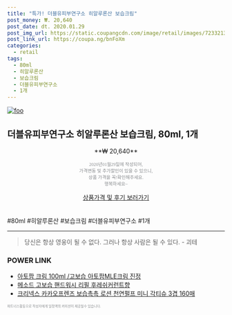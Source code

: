 ```yaml
--- 
title: "특가! 더블유피부연구소 히알루론산 보습크림" 
post_money: ₩. 20,640 
post_date: dt. 2020.01.29 
post_img_url: https://static.coupangcdn.com/image/retail/images/72332133760585-a3511ade-d81e-4c8b-a4e6-7fa2b9cd9319.jpg 
post_link_url: https://coupa.ng/bnFoXm 
categories: 
  - retail 
tags: 
  - 80ml 
  - 히알루론산 
  - 보습크림 
  - 더블유피부연구소 
  - 1개 
--- 
```

[![foo](https://static.coupangcdn.com/image/retail/images/72332133760585-a3511ade-d81e-4c8b-a4e6-7fa2b9cd9319.jpg)](https://coupa.ng/bnFoXm) 

## 더블유피부연구소 히알루론산 보습크림, 80ml, 1개 
<p style="text-align: center;">**₩ 20,640**</p> 
<p style="text-align: center;"><span style="color: #898c8f; font-family: Georgia,Times,serif; font-size: 0.75em;">2020년01월29일에 작성되어, <br>가격변동 및 추가할인이 있을 수 있으니,<br> 상품 가격을 꼭!확인해주세요.<br>행복하세요~</span> 
</p>	 
<div markdown="0" style="text-align: center;"><a href="https://coupa.ng/bnFoXm" class="btn btn--success">상품가격 및 후기 보러가기</a></div> 
<br><br> 
  #80ml #히알루론산 #보습크림 #더블유피부연구소 #1개 
<hr> 

> 당신은 항상 영웅이 될 수 없다. 그러나 항상 사람은 될 수 있다. - 괴테 


### POWER LINK

* <a href="https://blog.naver.com/fasyy4321/221781990657" target="_blank">아토팜 크림 100ml /고보습 아토팜MLE크림 진정</a>
* <a href="https://blog.naver.com/fasyy4321/221787318563" target="_blank">메소드 고보습 핸드워시 리필 후레쉬커런트향</a>
* <a href="https://blog.naver.com/santokki14/221784580726" target="_blank">크리넥스 카카오프렌즈 보습촉촉 로션 천연펄프 미니 각티슈 3겹 160매</a>

<span style="color: #898c8f; font-family: Georgia,Times,serif; font-size: 0.55em;">파트너스활동으로 작성자에게 일정액의 커미션이 제공될수 있습니다.</span> 
